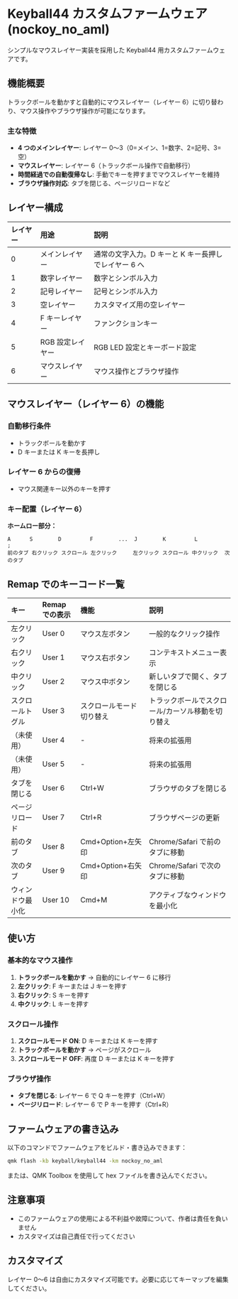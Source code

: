 # Keyball44 カスタムファームウェア (nockoy_no_aml)

シンプルなマウスレイヤー実装を採用した Keyball44 用カスタムファームウェアです。

## 機能概要

トラックボールを動かすと自動的にマウスレイヤー（レイヤー 6）に切り替わり、マウス操作やブラウザ操作が可能になります。

### 主な特徴

- **4 つのメインレイヤー**: レイヤー 0〜3（0=メイン、1=数字、2=記号、3=空）
- **マウスレイヤー**: レイヤー 6（トラックボール操作で自動移行）
- **時間経過での自動復帰なし**: 手動でキーを押すまでマウスレイヤーを維持
- **ブラウザ操作対応**: タブを閉じる、ページリロードなど

## レイヤー構成

| レイヤー | 用途             | 説明                                                 |
| :------- | :--------------- | :--------------------------------------------------- |
| 0        | メインレイヤー   | 通常の文字入力。D キーと K キー長押しでレイヤー 6 へ |
| 1        | 数字レイヤー     | 数字とシンボル入力                                   |
| 2        | 記号レイヤー     | 記号とシンボル入力                                   |
| 3        | 空レイヤー       | カスタマイズ用の空レイヤー                           |
| 4        | F キーレイヤー   | ファンクションキー                                   |
| 5        | RGB 設定レイヤー | RGB LED 設定とキーボード設定                         |
| 6        | マウスレイヤー   | マウス操作とブラウザ操作                             |

## マウスレイヤー（レイヤー 6）の機能

### 自動移行条件

- トラックボールを動かす
- D キーまたは K キーを長押し

### レイヤー 6 からの復帰

- マウス関連キー以外のキーを押す

### キー配置（レイヤー 6）

**ホームロー部分：**

```
A      S        D         F        ...  J        K         L          ;
前のタブ 右クリック スクロール 左クリック     左クリック スクロール 中クリック  次のタブ
```

## Remap でのキーコード一覧

| キー             | Remap での表示 | 機能                     | 説明                                              |
| :--------------- | :------------- | :----------------------- | :------------------------------------------------ |
| 左クリック       | User 0         | マウス左ボタン           | 一般的なクリック操作                              |
| 右クリック       | User 1         | マウス右ボタン           | コンテキストメニュー表示                          |
| 中クリック       | User 2         | マウス中ボタン           | 新しいタブで開く、タブを閉じる                    |
| スクロールトグル | User 3         | スクロールモード切り替え | トラックボールでスクロール/カーソル移動を切り替え |
| （未使用）       | User 4         | -                        | 将来の拡張用                                      |
| （未使用）       | User 5         | -                        | 将来の拡張用                                      |
| タブを閉じる     | User 6         | Ctrl+W                   | ブラウザのタブを閉じる                            |
| ページリロード   | User 7         | Ctrl+R                   | ブラウザページの更新                              |
| 前のタブ         | User 8         | Cmd+Option+左矢印        | Chrome/Safari で前のタブに移動                    |
| 次のタブ         | User 9         | Cmd+Option+右矢印        | Chrome/Safari で次のタブに移動                    |
| ウィンドウ最小化 | User 10        | Cmd+M                    | アクティブなウィンドウを最小化                    |

## 使い方

### 基本的なマウス操作

1. **トラックボールを動かす** → 自動的にレイヤー 6 に移行
2. **左クリック**: F キーまたは J キーを押す
3. **右クリック**: S キーを押す
4. **中クリック**: L キーを押す

### スクロール操作

1. **スクロールモード ON**: D キーまたは K キーを押す
2. **トラックボールを動かす** → ページがスクロール
3. **スクロールモード OFF**: 再度 D キーまたは K キーを押す

### ブラウザ操作

- **タブを閉じる**: レイヤー 6 で Q キーを押す（Ctrl+W）
- **ページリロード**: レイヤー 6 で P キーを押す（Ctrl+R）

## ファームウェアの書き込み

以下のコマンドでファームウェアをビルド・書き込みできます：

```bash
qmk flash -kb keyball/keyball44 -km nockoy_no_aml
```

または、QMK Toolbox を使用して hex ファイルを書き込んでください。

## 注意事項

- このファームウェアの使用による不利益や故障について、作者は責任を負いません
- カスタマイズは自己責任で行ってください

## カスタマイズ

レイヤー 0〜6 は自由にカスタマイズ可能です。必要に応じてキーマップを編集してください。
